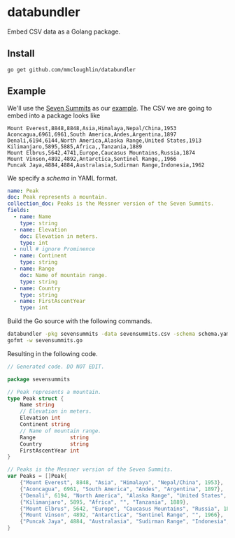 # databundler

Embed CSV data as a Golang package.

## Install

```
go get github.com/mmcloughlin/databundler
```

## Example

We'll use the [Seven Summits](https://en.wikipedia.org/wiki/Seven_Summits) as
our [example](example). The CSV we are going to embed into a package looks like

```
Mount Everest,8848,8848,Asia,Himalaya,Nepal/China,1953
Aconcagua,6961,6961,South America,Andes,Argentina,1897
Denali,6194,6144,North America,Alaska Range,United States,1913
Kilimanjaro,5895,5885,Africa,,Tanzania,1889
Mount Elbrus,5642,4741,Europe,Caucasus Mountains,Russia,1874
Mount Vinson,4892,4892,Antarctica,Sentinel Range,,1966
Puncak Jaya,4884,4884,Australasia,Sudirman Range,Indonesia,1962
```

We specify a *schema* in YAML format.

```yaml
name: Peak
doc: Peak represents a mountain.
collection_doc: Peaks is the Messner version of the Seven Summits.
fields:
  - name: Name
    type: string
  - name: Elevation
    doc: Elevation in meters.
    type: int
  - null # ignore Prominence
  - name: Continent
    type: string
  - name: Range
    doc: Name of mountain range.
    type: string
  - name: Country
    type: string
  - name: FirstAscentYear
    type: int
```

Build the Go source with the following commands.

```sh
databundler -pkg sevensummits -data sevensummits.csv -schema schema.yaml -output sevensummits.go
gofmt -w sevensummits.go
```

Resulting in the following code.

```go
// Generated code. DO NOT EDIT.

package sevensummits

// Peak represents a mountain.
type Peak struct {
	Name string
	// Elevation in meters.
	Elevation int
	Continent string
	// Name of mountain range.
	Range           string
	Country         string
	FirstAscentYear int
}

// Peaks is the Messner version of the Seven Summits.
var Peaks = []Peak{
	{"Mount Everest", 8848, "Asia", "Himalaya", "Nepal/China", 1953},
	{"Aconcagua", 6961, "South America", "Andes", "Argentina", 1897},
	{"Denali", 6194, "North America", "Alaska Range", "United States", 1913},
	{"Kilimanjaro", 5895, "Africa", "", "Tanzania", 1889},
	{"Mount Elbrus", 5642, "Europe", "Caucasus Mountains", "Russia", 1874},
	{"Mount Vinson", 4892, "Antarctica", "Sentinel Range", "", 1966},
	{"Puncak Jaya", 4884, "Australasia", "Sudirman Range", "Indonesia", 1962},
}
```